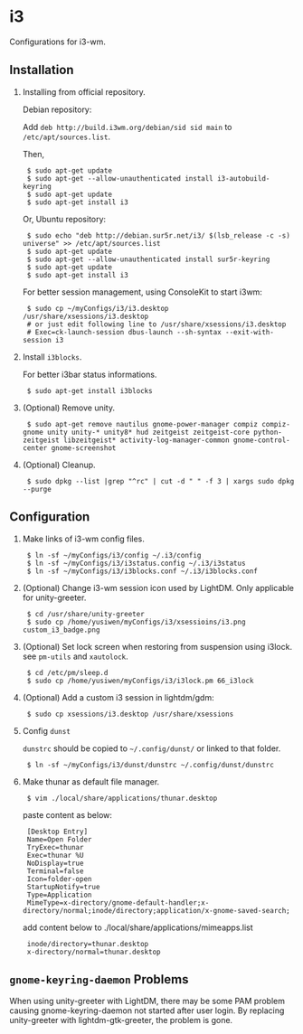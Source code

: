 i3
==

Configurations for i3-wm.

Installation
------------

1. Installing from official repository.

	Debian repository:

	Add `deb http://build.i3wm.org/debian/sid sid main` to `/etc/apt/sources.list`.

	Then,

		$ sudo apt-get update
		$ sudo apt-get --allow-unauthenticated install i3-autobuild-keyring
		$ sudo apt-get update
		$ sudo apt-get install i3

	Or, Ubuntu repository:

		$ sudo echo "deb http://debian.sur5r.net/i3/ $(lsb_release -c -s) universe" >> /etc/apt/sources.list
		$ sudo apt-get update
		$ sudo apt-get --allow-unauthenticated install sur5r-keyring
		$ sudo apt-get update
		$ sudo apt-get install i3

	For better session management, using ConsoleKit to start i3wm:

		$ sudo cp ~/myConfigs/i3/i3.desktop /usr/share/xsessions/i3.desktop
		# or just edit following line to /usr/share/xsessions/i3.desktop
		# Exec=ck-launch-session dbus-launch --sh-syntax --exit-with-session i3

1. Install `i3blocks`.

	For better i3bar status informations.

		$ sudo apt-get install i3blocks

1. (Optional) Remove unity.

		$ sudo apt-get remove nautilus gnome-power-manager compiz compiz-gnome unity unity-* unity8* hud zeitgeist zeitgeist-core python-zeitgeist libzeitgeist* activity-log-manager-common gnome-control-center gnome-screenshot

1. (Optional) Cleanup.

		$ sudo dpkg --list |grep "^rc" | cut -d " " -f 3 | xargs sudo dpkg --purge

Configuration
-------------

1. Make links of i3-wm config files.

		$ ln -sf ~/myConfigs/i3/config ~/.i3/config
		$ ln -sf ~/myConfigs/i3/i3status.config ~/.i3/i3status
		$ ln -sf ~/myConfigs/i3/i3blocks.conf ~/.i3/i3blocks.conf

1. (Optional) Change i3-wm session icon used by LightDM. Only applicable for unity-greeter.

		$ cd /usr/share/unity-greeter
		$ sudo cp /home/yusiwen/myConfigs/i3/xsessioins/i3.png custom_i3_badge.png

1. (Optional) Set lock screen when restoring from suspension using i3lock.
   see `pm-utils` and `xautolock`.

		$ cd /etc/pm/sleep.d
		$ sudo cp /home/yusiwen/myConfigs/i3/i3lock.pm 66_i3lock

1. (Optional) Add a custom i3 session in lightdm/gdm:

		$ sudo cp xsessions/i3.desktop /usr/share/xsessions

1. Config `dunst`

	`dunstrc` should be copied to `~/.config/dunst/` or linked to that folder.

		$ ln -sf ~/myConfigs/i3/dunst/dunstrc ~/.config/dunst/dunstrc

1. Make thunar as default file manager.

		$ vim ./local/share/applications/thunar.desktop

	paste content as below:

		[Desktop Entry]
		Name=Open Folder
		TryExec=thunar
		Exec=thunar %U
		NoDisplay=true
		Terminal=false
		Icon=folder-open
		StartupNotify=true
		Type=Application
		MimeType=x-directory/gnome-default-handler;x-directory/normal;inode/directory;application/x-gnome-saved-search;

	add content below to ./local/share/applications/mimeapps.list

		inode/directory=thunar.desktop
		x-directory/normal=thunar.desktop

`gnome-keyring-daemon` Problems
-----------------------------

When using unity-greeter with LightDM, there may be some PAM problem causing gnome-keyring-daemon not started after user login. By replacing unity-greeter with lightdm-gtk-greeter, the problem is gone.
